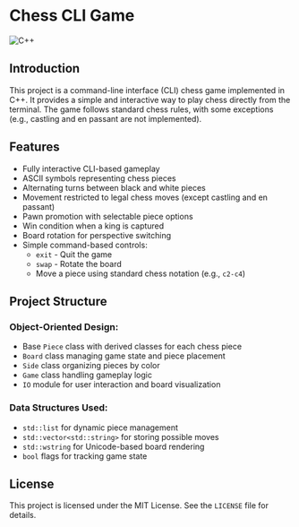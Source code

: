 # Chess CLI Game

![C++](https://img.shields.io/badge/C%2B%2B-Game-blue.svg)

## Introduction
This project is a command-line interface (CLI) chess game implemented in C++. It provides a simple and interactive way to play chess directly from the terminal. The game follows standard chess rules, with some exceptions (e.g., castling and en passant are not implemented).

## Features
- Fully interactive CLI-based gameplay
- ASCII symbols representing chess pieces
- Alternating turns between black and white pieces
- Movement restricted to legal chess moves (except castling and en passant)
- Pawn promotion with selectable piece options
- Win condition when a king is captured
- Board rotation for perspective switching
- Simple command-based controls:
    - `exit` - Quit the game
    - `swap` - Rotate the board
    - Move a piece using standard chess notation (e.g., `c2-c4`)

## Project Structure
### Object-Oriented Design:
- Base `Piece` class with derived classes for each chess piece
- `Board` class managing game state and piece placement
- `Side` class organizing pieces by color
- `Game` class handling gameplay logic
- `IO` module for user interaction and board visualization

### Data Structures Used:
- `std::list` for dynamic piece management
- `std::vector<std::string>` for storing possible moves
- `std::wstring` for Unicode-based board rendering
- `bool` flags for tracking game state

## License
This project is licensed under the MIT License. See the `LICENSE` file for details.

